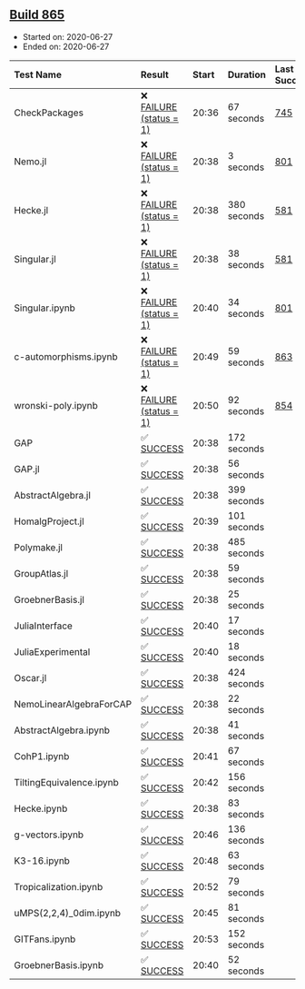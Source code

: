 ## [Build 865](https://oscarci.mathematik.uni-kl.de/job/oscar-julia-1.4/865/)

* Started on: 2020-06-27
* Ended on: 2020-06-27

| Test Name    | Result | Start | Duration | Last Success | First Failure |
|:-------------|:-------|:------|:---------|:-------------|:--------------|
| CheckPackages | ❌ [FAILURE (status = 1)](https://oscarci.mathematik.uni-kl.de/job/oscar-julia-1.4/865/artifact/logs/build-865/CheckPackages.log) | 20:36 | 67 seconds | [745](https://oscarci.mathematik.uni-kl.de/job/oscar-julia-1.4/745/) | [746](https://oscarci.mathematik.uni-kl.de/job/oscar-julia-1.4/746/) |
| Nemo.jl | ❌ [FAILURE (status = 1)](https://oscarci.mathematik.uni-kl.de/job/oscar-julia-1.4/865/artifact/logs/build-865/Nemo.jl.log) | 20:38 | 3 seconds | [801](https://oscarci.mathematik.uni-kl.de/job/oscar-julia-1.4/801/) | [802](https://oscarci.mathematik.uni-kl.de/job/oscar-julia-1.4/802/) |
| Hecke.jl | ❌ [FAILURE (status = 1)](https://oscarci.mathematik.uni-kl.de/job/oscar-julia-1.4/865/artifact/logs/build-865/Hecke.jl.log) | 20:38 | 380 seconds | [581](https://oscarci.mathematik.uni-kl.de/job/oscar-julia-1.4/581/) | [582](https://oscarci.mathematik.uni-kl.de/job/oscar-julia-1.4/582/) |
| Singular.jl | ❌ [FAILURE (status = 1)](https://oscarci.mathematik.uni-kl.de/job/oscar-julia-1.4/865/artifact/logs/build-865/Singular.jl.log) | 20:38 | 38 seconds | [581](https://oscarci.mathematik.uni-kl.de/job/oscar-julia-1.4/581/) | [582](https://oscarci.mathematik.uni-kl.de/job/oscar-julia-1.4/582/) |
| Singular.ipynb | ❌ [FAILURE (status = 1)](https://oscarci.mathematik.uni-kl.de/job/oscar-julia-1.4/865/artifact/logs/build-865/Singular.ipynb.log) | 20:40 | 34 seconds | [801](https://oscarci.mathematik.uni-kl.de/job/oscar-julia-1.4/801/) | [802](https://oscarci.mathematik.uni-kl.de/job/oscar-julia-1.4/802/) |
| c-automorphisms.ipynb | ❌ [FAILURE (status = 1)](https://oscarci.mathematik.uni-kl.de/job/oscar-julia-1.4/865/artifact/logs/build-865/c-automorphisms.ipynb.log) | 20:49 | 59 seconds | [863](https://oscarci.mathematik.uni-kl.de/job/oscar-julia-1.4/863/) | [864](https://oscarci.mathematik.uni-kl.de/job/oscar-julia-1.4/864/) |
| wronski-poly.ipynb | ❌ [FAILURE (status = 1)](https://oscarci.mathematik.uni-kl.de/job/oscar-julia-1.4/865/artifact/logs/build-865/wronski-poly.ipynb.log) | 20:50 | 92 seconds | [854](https://oscarci.mathematik.uni-kl.de/job/oscar-julia-1.4/854/) | [855](https://oscarci.mathematik.uni-kl.de/job/oscar-julia-1.4/855/) |
| GAP | ✅ [SUCCESS](https://oscarci.mathematik.uni-kl.de/job/oscar-julia-1.4/865/artifact/logs/build-865/GAP.log) | 20:38 | 172 seconds |  |  |
| GAP.jl | ✅ [SUCCESS](https://oscarci.mathematik.uni-kl.de/job/oscar-julia-1.4/865/artifact/logs/build-865/GAP.jl.log) | 20:38 | 56 seconds |  |  |
| AbstractAlgebra.jl | ✅ [SUCCESS](https://oscarci.mathematik.uni-kl.de/job/oscar-julia-1.4/865/artifact/logs/build-865/AbstractAlgebra.jl.log) | 20:38 | 399 seconds |  |  |
| HomalgProject.jl | ✅ [SUCCESS](https://oscarci.mathematik.uni-kl.de/job/oscar-julia-1.4/865/artifact/logs/build-865/HomalgProject.jl.log) | 20:39 | 101 seconds |  |  |
| Polymake.jl | ✅ [SUCCESS](https://oscarci.mathematik.uni-kl.de/job/oscar-julia-1.4/865/artifact/logs/build-865/Polymake.jl.log) | 20:38 | 485 seconds |  |  |
| GroupAtlas.jl | ✅ [SUCCESS](https://oscarci.mathematik.uni-kl.de/job/oscar-julia-1.4/865/artifact/logs/build-865/GroupAtlas.jl.log) | 20:38 | 59 seconds |  |  |
| GroebnerBasis.jl | ✅ [SUCCESS](https://oscarci.mathematik.uni-kl.de/job/oscar-julia-1.4/865/artifact/logs/build-865/GroebnerBasis.jl.log) | 20:38 | 25 seconds |  |  |
| JuliaInterface | ✅ [SUCCESS](https://oscarci.mathematik.uni-kl.de/job/oscar-julia-1.4/865/artifact/logs/build-865/JuliaInterface.log) | 20:40 | 17 seconds |  |  |
| JuliaExperimental | ✅ [SUCCESS](https://oscarci.mathematik.uni-kl.de/job/oscar-julia-1.4/865/artifact/logs/build-865/JuliaExperimental.log) | 20:40 | 18 seconds |  |  |
| Oscar.jl | ✅ [SUCCESS](https://oscarci.mathematik.uni-kl.de/job/oscar-julia-1.4/865/artifact/logs/build-865/Oscar.jl.log) | 20:38 | 424 seconds |  |  |
| NemoLinearAlgebraForCAP | ✅ [SUCCESS](https://oscarci.mathematik.uni-kl.de/job/oscar-julia-1.4/865/artifact/logs/build-865/NemoLinearAlgebraForCAP.log) | 20:38 | 22 seconds |  |  |
| AbstractAlgebra.ipynb | ✅ [SUCCESS](https://oscarci.mathematik.uni-kl.de/job/oscar-julia-1.4/865/artifact/logs/build-865/AbstractAlgebra.ipynb.log) | 20:38 | 41 seconds |  |  |
| CohP1.ipynb | ✅ [SUCCESS](https://oscarci.mathematik.uni-kl.de/job/oscar-julia-1.4/865/artifact/logs/build-865/CohP1.ipynb.log) | 20:41 | 67 seconds |  |  |
| TiltingEquivalence.ipynb | ✅ [SUCCESS](https://oscarci.mathematik.uni-kl.de/job/oscar-julia-1.4/865/artifact/logs/build-865/TiltingEquivalence.ipynb.log) | 20:42 | 156 seconds |  |  |
| Hecke.ipynb | ✅ [SUCCESS](https://oscarci.mathematik.uni-kl.de/job/oscar-julia-1.4/865/artifact/logs/build-865/Hecke.ipynb.log) | 20:38 | 83 seconds |  |  |
| g-vectors.ipynb | ✅ [SUCCESS](https://oscarci.mathematik.uni-kl.de/job/oscar-julia-1.4/865/artifact/logs/build-865/g-vectors.ipynb.log) | 20:46 | 136 seconds |  |  |
| K3-16.ipynb | ✅ [SUCCESS](https://oscarci.mathematik.uni-kl.de/job/oscar-julia-1.4/865/artifact/logs/build-865/K3-16.ipynb.log) | 20:48 | 63 seconds |  |  |
| Tropicalization.ipynb | ✅ [SUCCESS](https://oscarci.mathematik.uni-kl.de/job/oscar-julia-1.4/865/artifact/logs/build-865/Tropicalization.ipynb.log) | 20:52 | 79 seconds |  |  |
| uMPS(2,2,4)_0dim.ipynb | ✅ [SUCCESS](https://oscarci.mathematik.uni-kl.de/job/oscar-julia-1.4/865/artifact/logs/build-865/uMPS-2-2-4-_0dim.ipynb.log) | 20:45 | 81 seconds |  |  |
| GITFans.ipynb | ✅ [SUCCESS](https://oscarci.mathematik.uni-kl.de/job/oscar-julia-1.4/865/artifact/logs/build-865/GITFans.ipynb.log) | 20:53 | 152 seconds |  |  |
| GroebnerBasis.ipynb | ✅ [SUCCESS](https://oscarci.mathematik.uni-kl.de/job/oscar-julia-1.4/865/artifact/logs/build-865/GroebnerBasis.ipynb.log) | 20:40 | 52 seconds |  |  |
